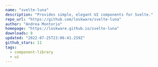 ```yaml
---
name: "svelte-luna"
description: "Provides simple, elegant UI components for Svelte."
repo_url: "https://github.com/loskware/svelte-luna"
author: "Andrea Montorio"
homepage: "https://loskware.github.io/svelte-luna"
downloads: 8
updated: "2022-07-25T23:06:41.259Z"
github_stars: 11
tags: 
  - component-library
  - ui
---
```

